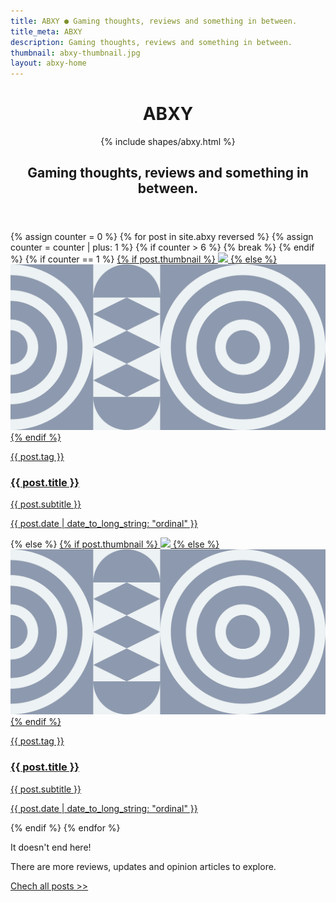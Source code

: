 ```yaml
---
title: ABXY ● Gaming thoughts, reviews and something in between.
title_meta: ABXY
description: Gaming thoughts, reviews and something in between.
thumbnail: abxy-thumbnail.jpg
layout: abxy-home
---
```

<header class="u-p-2 u-p-3-md">
  <h1 class="u-hidden">
    ABXY
  </h1>
  <div class="c-abxy-logo">
    {% include shapes/abxy.html %}
  </div>
  <h2 class="u-ft-display u-fw-500 u-ts-4 u-mb-8 u-mt-0">
    Gaming thoughts, reviews and something in between.
  </h2>
</header>
<section class="grid">
  {% assign counter = 0 %}
  {% for post in site.abxy reversed %}
  {% assign counter = counter | plus: 1 %}
  {% if counter > 6 %}
    {% break %}
  {% endif %}
  {% if counter == 1 %}
    <a href="{{ post.url }}" class="col-12 c-postcard" title="{{ post.title }}">
      {% if post.thumbnail %}
        <img src="/assets/images/{{ post.thumbnail }}" class="c-postcard__img"/>
      {% else %}
        <img src="/assets/images/abxy-bg-default.svg" class="c-postcard__img"/>
      {% endif %}
      <article class="c-postcard__content">
        <div>
          <p class="c-tag u-mb-2">{{ post.tag }}</p>
          <h3 class="u-ft-display u-fw-700 u-ts-3 u-m-0">{{ post.title }}</h3>
          <p class="u-ft-serif u-ts-4">{{ post.subtitle }}</p>
        </div>
        <div>
          <p class="u-ft-display u-ts-6 u-mt-8">{{ post.date | date_to_long_string: "ordinal" }}</p>
        </div>
      </article>
    </a>
  {% else %}
    <a href="{{ post.url }}" class="col-12 col-md-6 c-postcard c-postcard--small" title="{{ post.title }}">
      {% if post.thumbnail %}
        <img src="/assets/images/{{ post.thumbnail }}" class="c-postcard__img"/>
      {% else %}
        <img src="/assets/images/abxy-bg-default.svg" class="c-postcard__img"/>
      {% endif %}
      <article class="c-postcard__content">
        <div>
          <p class="c-tag u-mb-2">{{ post.tag }}</p>
          <h3 class="u-ft-sans u-ts-3 u-m-0 u-fw-500">{{ post.title }}</h3>
          <p class="u-ft-serif u-ts-4">{{ post.subtitle }}</p>
        </div>
        <div>
          <p class="u-ft-display u-ts-6 u-mt-8">{{ post.date | date_to_long_string: "ordinal" }}</p>
        </div>
      </article>
    </a>
  {% endif %}
  {% endfor %}
  <div class="col-12 col-md-6 u-p-2 u-p-3-md">
    <p class="u-ft-display u-fw-700 u-ts-5">It doesn't end here!</p>
    <p class="u-ft-sans u-ts-6 u-mb-1">There are more reviews, updates and opinion articles to explore.</p>
    <a class="c-button c-button--gray-3 u-mb-5" href="{{'abxy-posts' | absolute_url}}" title="Check all posts">Chech all posts >></a>
  </div>
</section>
